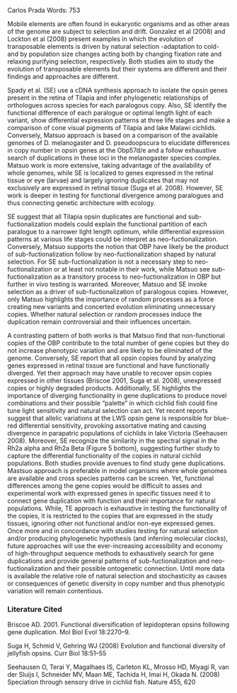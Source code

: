 Carlos Prada                                                                                                                    Words: 753

Mobile elements are often found in eukaryotic organisms and as other areas of the genome are subject to selection and drift. Gonzalez et al (2008) and Lockton et al (2008) present examples in which the evolution of transposable elements is driven by natural selection -adaptation to cold- and by population size changes acting both by changing fixation rate and relaxing purifying selection, respectively.
Both studies aim to study the evolution of transposable elements but their systems are different and their findings and approaches are different.

Spady et al. (SE) use a cDNA synthesis approach to isolate the opsin genes present in the retina of Tilapia and infer phylogenetic relationships of orthologues across species for each paralogous copy. Also, SE identify the functional difference of each paralogue or optimal length light of each variant, show differential expression patterns at three life stages and make a comparison of cone visual pigments of Tilapia and lake Malawi cichlids. Conversely, Matsuo approach is based on a comparison of the available genomes of D. melanogaster and D. pseudoopscura to elucidate differences in copy number in opsin genes at the Obp57d/e and a follow exhaustive search of duplications in these loci in the melanogaster species complex. Matsuo work is more extensive, taking advantage of the availability of whole genomes, while SE is localized to genes expressed in the retinal tissue or eye (larvae) and largely ignoring duplicates that may not exclusively are expressed in retinal tissue (Suga et al. 2008). However, SE work is deeper in testing for functional divergence among paralogues and thus connecting genetic architecture with ecology.

SE suggest that all Tilapia opsin duplicates are functional and sub-fuctionalization models could explain the functional partition of each paralogue to a narrower light length optimum, while differential expression patterns at various life stages could be interpret as neo-fuctionalization. Conversely, Matsuo supports the notion that OBP have likely be the product of sub-fuctionalization follow by neo-fuctionalization shaped by natural selection. For SE sub-fuctionalization is not a necessary step to neo-fuctionalization or at least not notable in their work, while Matsuo see sub-fuctionalization as a transitory process to neo-fuctionalization in OBP but further in vivo testing is warranted. Moreover, Matsuo and SE invoke selection as a driver of sub-fuctionalization of paralogous copies. However, only Matsuo highlights the importance of random processes as a force creating new variants and concerted evolution eliminating unnecessary copies. Whether natural selection or random processes induce the duplication remain controversial and their influences uncertain.

A contrasting pattern of both works is that Matsuo find that non-functional copies of the OBP contribute to the total number of gene copies but they do not increase phenotypic variation and are likely to be eliminated of the genome. Conversely, SE report that all opsin copies found by analyzing genes expressed in retinal tissue are functional and have functionally diverged. Yet their approach may have unable to recover opsin copies expressed in other tissues (Briscoe 2001, Suga et al. 2008), unexpressed copies or highly degraded products.  Additionally, SE highlights the importance of diverging functionality in gene duplications to produce novel combinations and their possible “palette” in which cichlid fish could fine tune light sensitivity and natural selection can act. Yet recent reports suggest that allelic variations at the LWS opsin gene is responsible for blue-red differential sensitivity, provoking assortative mating and causing divergence in parapatric populations of cichlids in lake Victoria (Seehausen 2008). Moreover, SE recognize the similarity in the spectral signal in the Rh2a alpha and Rh2a Beta (Figure 5 bottom), suggesting further study to capture the differential functionality of the copies in natural cichlid populations.
Both studies provide avenues to find study gene duplications. Mastsuo approach is preferable in model organisms where whole genomes are available and cross species patterns can be screen. Yet, functional differences among the gene copies would be difficult to asses and experimental work with expressed genes in specific tissues need it to connect gene duplication with function and their importance for natural populations. While, TE approach is exhaustive in testing the functionality of the copies, it is restricted to the copies that are expressed in the study tissues, ignoring other not functional and/or non-eye expressed genes. Once more and in concordance with studies testing for natural selection and/or producing phylogenetic hypothesis (and inferring molecular clocks), future approaches will use the ever-increasing accessibility and economy of high-throughput sequence methods to exhaustively search for gene duplications and provide general patterns of sub-fuctionalization and neo-fuctionalization and their possible ontogenetic connection. Until more data is available the relative role of natural selection and stochasticity as causes or consequences of genetic diversity in copy number and thus phenotypic variation will remain contentious.



### Literature Cited
Briscoe AD. 2001. Functional diversification of lepidopteran opsins following gene duplication. Mol Biol Evol 18:2270–9.

Suga H, Schmid V, Gehring WJ (2008) Evolution and functional diversity of jellyfish opsins. Curr Biol 18:51–55

Seehausen O, Terai Y, Magalhaes IS, Carleton KL, Mrosso HD, Miyagi R, van der Sluijs I, Schneider MV, Maan ME, Tachida H, Imai 
H, Okada N. (2008) Speciation through sensory drive in cichlid fish. Nature 455, 620

